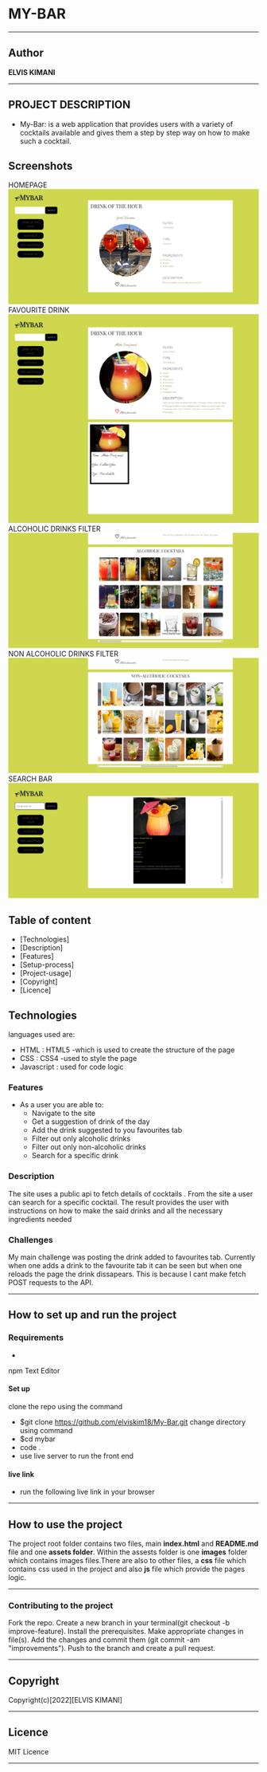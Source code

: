 # MY-BAR


***
## Author 

**ELVIS KIMANI**
***

## PROJECT DESCRIPTION
- My-Bar: is a web application that provides users with a variety of cocktails available and gives them a step by step way on how to make such a cocktail.


## Screenshots
HOMEPAGE
![image](/Assets/images/homepage.png)
FAVOURITE DRINK
![image](/Assets/images/favourite.png)
ALCOHOLIC DRINKS FILTER
![image](/Assets/images/alcoholic%20drinks.png)
NON ALCOHOLIC DRINKS FILTER
![image](/Assets/images/nonalcoholic%20drinks.png)
SEARCH BAR
![image](/Assets/images/searchbar.png)

## Table of content
- [Technologies]
- [Description]
- [Features]
- [Setup-process]
- [Project-usage]
- [Copyright]
- [Licence]

## Technologies

languages used are: 
- HTML : HTML5 -which is used to create the structure of the page
- CSS : CSS4 -used to style the page
- Javascript : used for code logic

### Features
* As a user you are able to:
    - Navigate to the site
    - Get a suggestion of drink of the day
    - Add the drink suggested to you favourites tab
    - Filter out only alcoholic drinks
    - Filter out only non-alcoholic drinks
    - Search for a specific drink

### Description
The site uses a public api to fetch details of cocktails . From the site a user can search for a specific cocktail. The result provides the user with instructions on how to make the said drinks and all the necessary ingredients needed

### Challenges
My main challenge was posting the drink added to favourites tab. Currently when one adds a drink to the favourite tab it can be seen but when one reloads the page the drink dissapears. This is because I cant make fetch POST requests to the API. 

*** 
## How to set up and run the project

### Requirements
* 
npm
Text Editor
   

#### Set up
clone the repo using the command
- $git clone https://github.com/elviskim18/My-Bar.git
change directory using command
- $cd mybar
- code .
- use live server to run the front end


#### live link
 - run the following live link in your browser 


***
## How to use the project

The project root folder contains two files, main **index.html** and **README.md** file and one **assets folder**. Within the assests folder is one **images** folder which contains images files.There are also to other files, a **css** file which contains css used in the project and also  **js** file which provide the pages logic.
***
### Contributing to the project
Fork the repo. Create a new branch in your terminal(git checkout -b improve-feature). Install the prerequisites. Make appropriate changes in file(s). Add the changes and commit them (git commit -am "improvements"). Push to the branch and create a pull request.

***
## Copyright
 Copyright(c)[2022][ELVIS KIMANI]

***
## Licence

MIT Licence
***
